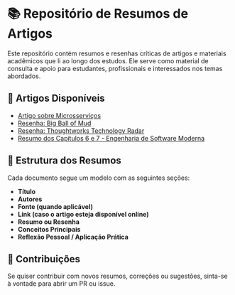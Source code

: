 # 📚 Repositório de Resumos de Artigos

Este repositório contém resumos e resenhas críticas de artigos e materiais acadêmicos que li ao longo dos estudos. Ele serve como material de consulta e apoio para estudantes, profissionais e interessados nos temas abordados.

## 📄 Artigos Disponíveis

- [Artigo sobre Microsserviços](./artigos/Artigo-Microservices.md)
- [Resenha: Big Ball of Mud](./artigos/Big-Ball-of-Mud---Resenha.md)
- [Resenha: Thoughtworks Technology Radar](./artigos/Thoughtworks-Technology-Radar.md)
- [Resumo dos Capítulos 6 e 7 - Engenharia de Software Moderna](./artigos/Engenharia-Software-Moderna-Cap6-7.md)

## 📝 Estrutura dos Resumos

Cada documento segue um modelo com as seguintes seções:

- **Título**
- **Autores**
- **Fonte (quando aplicável)**
- **Link (caso o artigo esteja disponível online)**
- **Resumo ou Resenha**
- **Conceitos Principais**
- **Reflexão Pessoal / Aplicação Prática**

## 🤝 Contribuições

Se quiser contribuir com novos resumos, correções ou sugestões, sinta-se à vontade para abrir um PR ou issue.
